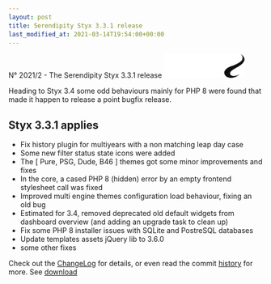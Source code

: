 ```yaml
---
layout: post
title: Serendipity Styx 3.3.1 release
last_modified_at: 2021-03-14T19:54:00+00:00
---
```


N° 2021/2 - The Serendipity Styx 3.3.1 release <img class="php8" src="/i/b/logo_php8.svg" alt="php8" width="160" height="48">

Heading to Styx 3.4 some odd behaviours mainly for PHP 8 were found that made it happen to release a point bugfix release.

## Styx 3.3.1 applies

  - Fix history plugin for multiyears with a non matching leap day case
  - Some new filter status state icons were added
  - The [ Pure, PSG, Dude, B46 ] themes got some minor improvements and fixes
  - In the core, a cased PHP 8 (hidden) error by an empty frontend stylesheet call was fixed
  - Improved multi engine themes configuration load behaviour, fixing an old bug
  - Estimated for 3.4, removed deprecated old default widgets from dashboard overview (and adding an upgrade task to clean up)
  - Fix some PHP 8 installer issues with SQLite and PostreSQL databases
  - Update templates assets jQuery lib to 3.6.0
  - some other fixes

Check out the [ChangeLog](https://github.com/ophian/styx/blob/3.3.1/docs/NEWS) for details, or even read the commit [history](https://github.com/ophian/styx/commits/3.3.1) for more. See [download](https://github.com/ophian/styx/releases/tag/3.3.1)
